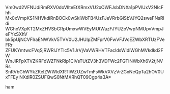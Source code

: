 Vm0wd2VFNUdiRmRXV0doVllteEtXRmxVU2xOWFJsbDNXa1pPVlUxV2NIcFhh
Mk0xVmpKS1NHVkdiRnBOCk0wSklWbTB4UzFJeVRrbGlSbVJYQ2sweFNsRldi
WGhoVXpKT2MxZHVSbGRpUmxwWVEyMUtWazFJYUZoVwpNMUpvVmpJeFYxSXhV
bk5pUjNCVFlraENWVkV5TVV0U2JHUlpZMFprV0FwVFJVcEZWbXRTUzFVeFRr
ZFUKYmtwcFVqSjRWRlJYTlc5V1JrVjVaVWRHVTFacldsWldiWGhMVkdkd2FW
WnJiRFpXTVZKRFdWZFNkRlp1ClVsTUtZV3h3VDFWc2FGTlNWbXh6V2tjNVRs
SnRVbGhWYkZKelZWWldXRTlWZUZwTmFsWkVXVzVrZGxNeQpTa2hOV0UxTFEy
NXdlR0ZSUFQwS0NtMXRhQT09Cgp4a3A=

ham